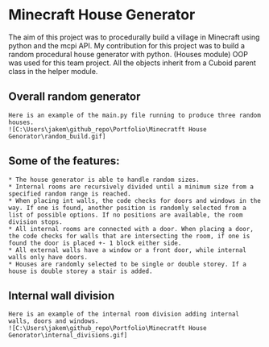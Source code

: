 # Minecraft House Generator
The aim of this project was to procedurally build a village in Minecraft using python and the mcpi API.
My contribution for this project was to build a random procedural house generator with python. (Houses module)
OOP was used for this team project. All the objects inherit from a Cuboid parent class in the helper module.

## Overall random generator
    Here is an example of the main.py file running to produce three random houses.
    ![C:\Users\jakem\github_repo\Portfolio\Minecratft House Genorator\random_build.gif]


## Some of the features:
    * The house generator is able to handle random sizes.
    * Internal rooms are recursively divided until a minimum size from a specified random range is reached.
    * When placing int walls, the code checks for doors and windows in the way. If one is found, another position is randomly selected from a list of possible options. If no positions are available, the room division stops. 
    * All internal rooms are connected with a door. When placing a door, the code checks for walls that are intersecting the room, if one is found the door is placed +- 1 block either side.
    * All external walls have a window or a front door, while internal walls only have doors.
    * Houses are randomly selected to be single or double storey. If a house is double storey a stair is added.

## Internal wall division
    Here is an example of the internal room division adding internal walls, doors and windows.
    ![C:\Users\jakem\github_repo\Portfolio\Minecratft House Genorator\internal_divisions.gif]
